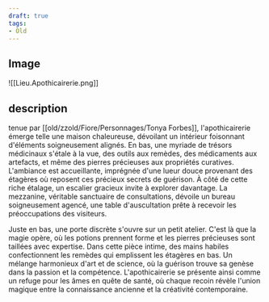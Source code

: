 ```yaml
---
draft: true
tags:
- Old
---
```


## Image
![[Lieu.Apothicairerie.png]]

## description
  
tenue par [[old/zzold/Fiore/Personnages/Tonya Forbes]], l'apothicairerie émerge telle une maison chaleureuse, dévoilant un intérieur foisonnant d'éléments soigneusement alignés. En bas, une myriade de trésors médicinaux s'étale à la vue, des outils aux remèdes, des médicaments aux artefacts, et même des pierres précieuses aux propriétés curatives. L'ambiance est accueillante, imprégnée d'une lueur douce provenant des étagères où reposent ces précieux secrets de guérison. À côté de cette riche étalage, un escalier gracieux invite à explorer davantage. La mezzanine, véritable sanctuaire de consultations, dévoile un bureau soigneusement agencé, une table d'auscultation prête à recevoir les préoccupations des visiteurs. 

Juste en bas, une porte discrète s'ouvre sur un petit atelier. C'est là que la magie opère, où les potions prennent forme et les pierres précieuses sont taillées avec expertise. Dans cette pièce intime, des mains habiles confectionnent les remèdes qui emplissent les étagères en bas. Un mélange harmonieux d'art et de science, où la guérison trouve sa genèse dans la passion et la compétence. L'apothicairerie se présente ainsi comme un refuge pour les âmes en quête de santé, où chaque recoin révèle l'union magique entre la connaissance ancienne et la créativité contemporaine.